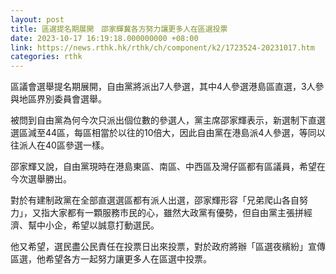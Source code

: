 ```yaml
---
layout: post
title: 區選提名期展開　邵家輝冀各方努力讓更多人在區選投票
date: 2023-10-17 16:19:18.000000000 +08:00
link: https://news.rthk.hk/rthk/ch/component/k2/1723524-20231017.htm
categories: rthk
---
```


區議會選舉提名期展開，自由黨將派出7人參選，其中4人參選港島區直選，3人參與地區界別委員會選舉。

被問到自由黨為何今次只派出個位數的參選人，黨主席邵家輝表示，新選制下直選選區減至44區，每區相當於以往的10倍大，因此自由黨在港島派4人參選，等同以往派人在40區參選一樣。

邵家輝又說，自由黨現時在港島東區、南區、中西區及灣仔區都有區議員，希望在今次選舉勝出。

對於有建制政黨在全部直選選區都有派人出選，邵家輝形容「兄弟爬山各自努力」，又指大家都有一顆服務市民的心，雖然大政黨有優勢，但自由黨主張拼經濟、幫中小企，希望以誠意打動選民。

他又希望，選民盡公民責任在投票日出來投票，對於政府將辦「區選夜繽紛」宣傳區選，他希望各方一起努力讓更多人在區選中投票。
